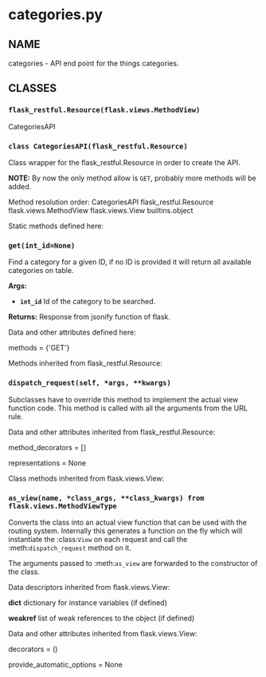# categories.py

## NAME
categories - API end point for the things categories.

## CLASSES

### `flask_restful.Resource(flask.views.MethodView)`
CategoriesAPI


### `class CategoriesAPI(flask_restful.Resource)`
Class wrapper for the flask_restful.Resource in order to create the API.

**NOTE:** By now the only method allow is `GET`, probably more methods will be added.

Method resolution order:
CategoriesAPI
flask_restful.Resource
flask.views.MethodView
flask.views.View
builtins.object

Static methods defined here:


### `get(int_id=None)`
Find a category for a given ID, if no ID is provided it will return all available
categories on table.

**Args:**

 * **`int_id`**  Id of the category to be searched.

**Returns:** Response from jsonify function of flask.


Data and other attributes defined here:

methods = {'GET'}


Methods inherited from flask_restful.Resource:


### `dispatch_request(self, *args, **kwargs)`
Subclasses have to override this method to implement the
actual view function code.  This method is called with all
the arguments from the URL rule.


Data and other attributes inherited from flask_restful.Resource:

method_decorators = []

representations = None


Class methods inherited from flask.views.View:


### `as_view(name, *class_args, **class_kwargs) from flask.views.MethodViewType`
Converts the class into an actual view function that can be used
with the routing system.  Internally this generates a function on the
fly which will instantiate the :class:`View` on each request and call
the :meth:`dispatch_request` method on it.

The arguments passed to :meth:`as_view` are forwarded to the
constructor of the class.


Data descriptors inherited from flask.views.View:

__dict__
dictionary for instance variables (if defined)

__weakref__
list of weak references to the object (if defined)


Data and other attributes inherited from flask.views.View:

decorators = ()

provide_automatic_options = None
